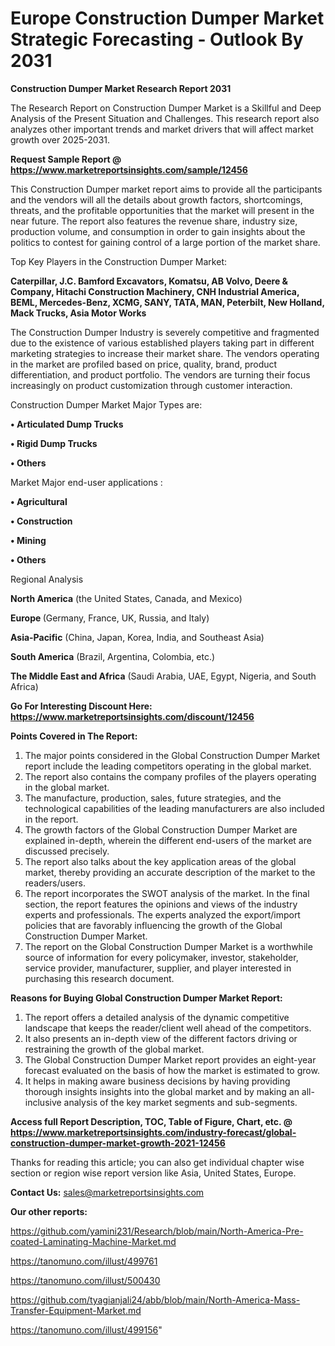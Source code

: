  # Europe Construction Dumper Market Strategic Forecasting - Outlook By 2031

<strong>Construction Dumper Market Research Report 2031</strong>

The Research Report on Construction Dumper Market is a Skillful and Deep Analysis of the Present Situation and Challenges. This research report also analyzes other important trends and market drivers that will affect market growth over 2025-2031.

<strong>Request Sample Report @ <a href=https://www.marketreportsinsights.com/sample/12456>https://www.marketreportsinsights.com/sample/12456</a></strong>

This Construction Dumper market report aims to provide all the participants and the vendors will all the details about growth factors, shortcomings, threats, and the profitable opportunities that the market will present in the near future. The report also features the revenue share, industry size, production volume, and consumption in order to gain insights about the politics to contest for gaining control of a large portion of the market share.

Top Key Players in the Construction Dumper Market:

<strong>Caterpillar, J.C. Bamford Excavators, Komatsu, AB Volvo, Deere & Company, Hitachi Construction Machinery, CNH Industrial America, BEML, Mercedes-Benz, XCMG, SANY, TATA, MAN, Peterbilt, New Holland, Mack Trucks, Asia Motor Works</strong>

The Construction Dumper Industry is severely competitive and fragmented due to the existence of various established players taking part in different marketing strategies to increase their market share. The vendors operating in the market are profiled based on price, quality, brand, product differentiation, and product portfolio. The vendors are turning their focus increasingly on product customization through customer interaction.

Construction Dumper Market Major Types are:

<strong>• Articulated Dump Trucks

• Rigid Dump Trucks

• Others</strong>

Market Major end-user applications :

<strong>• Agricultural

• Construction

• Mining

• Others</strong>

Regional Analysis

</u><strong><b>North America</b></strong> (the United States, Canada, and Mexico)

<strong><b>Europe </b></strong>(Germany, France, UK, Russia, and Italy)

<strong><b>Asia-Pacific</b></strong> (China, Japan, Korea, India, and Southeast Asia)

<strong><b>South America</b></strong> (Brazil, Argentina, Colombia, etc.)

<strong><b>The Middle East and Africa</b></strong> (Saudi Arabia, UAE, Egypt, Nigeria, and South Africa)

<strong>Go For Interesting Discount Here: <a href=https://www.marketreportsinsights.com/discount/12456>https://www.marketreportsinsights.com/discount/12456</a></strong>

<strong>Points Covered in The Report:</strong>
<ol>
  <li>The major points considered in the Global Construction Dumper Market report include the leading competitors operating in the global market.</li>
  <li>The report also contains the company profiles of the players operating in the global market.</li>
  <li>The manufacture, production, sales, future strategies, and the technological capabilities of the leading manufacturers are also included in the report.</li>
  <li>The growth factors of the Global Construction Dumper Market are explained in-depth, wherein the different end-users of the market are discussed precisely.</li>
  <li>The report also talks about the key application areas of the global market, thereby providing an accurate description of the market to the readers/users.</li>
  <li>The report incorporates the SWOT analysis of the market. In the final section, the report features the opinions and views of the industry experts and professionals. The experts analyzed the export/import policies that are favorably influencing the growth of the Global Construction Dumper Market.</li>
  <li>The report on the Global Construction Dumper Market is a worthwhile source of information for every policymaker, investor, stakeholder, service provider, manufacturer, supplier, and player interested in purchasing this research document.</li>
</ol>
<strong>Reasons for Buying Global Construction Dumper Market Report:</strong>

<ol>
  <li>The report offers a detailed analysis of the dynamic competitive landscape that keeps the reader/client well ahead of the competitors.</li>
  <li>It also presents an in-depth view of the different factors driving or restraining the growth of the global market.</li>
  <li>The Global Construction Dumper Market report provides an eight-year forecast evaluated on the basis of how the market is estimated to grow.</li>
  <li>It helps in making aware business decisions by having providing thorough insights insights into the global market and by making an all-inclusive analysis of the key market segments and sub-segments.</li>
</ol>
<strong>Access full Report Description, TOC, Table of Figure, Chart, etc. @ <a href=https://www.marketreportsinsights.com/industry-forecast/global-construction-dumper-market-growth-2021-12456>https://www.marketreportsinsights.com/industry-forecast/global-construction-dumper-market-growth-2021-12456</a></strong>


Thanks for reading this article; you can also get individual chapter wise section or region wise report version like Asia, United States, Europe.

<strong>Contact Us:</strong>
sales@marketreportsinsights.com

<strong>Our other reports:</strong>

<a href=https://github.com/yamini231/Research/blob/main/North-America-Pre-coated-Laminating-Machine-Market.md>https://github.com/yamini231/Research/blob/main/North-America-Pre-coated-Laminating-Machine-Market.md</a>

<a href=https://tanomuno.com/illust/499761>https://tanomuno.com/illust/499761</a>

<a href=https://tanomuno.com/illust/500430>https://tanomuno.com/illust/500430</a>

<a href=https://github.com/tyagianjali24/abb/blob/main/North-America-Mass-Transfer-Equipment-Market.md>https://github.com/tyagianjali24/abb/blob/main/North-America-Mass-Transfer-Equipment-Market.md</a>

<a href=https://tanomuno.com/illust/499156>https://tanomuno.com/illust/499156</a>"
